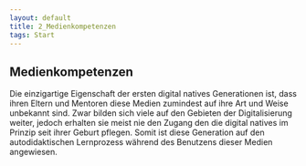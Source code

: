 ```yaml
---
layout: default
title: 2_Medienkompetenzen
tags: Start
---
```


## Medienkompetenzen

Die einzigartige Eigenschaft der ersten digital natives Generationen ist, dass ihren Eltern und Mentoren diese Medien zumindest auf ihre Art und Weise unbekannt sind. Zwar bilden sich viele auf den Gebieten der Digitalisierung weiter, jedoch erhalten sie meist nie den Zugang den die digital natives im Prinzip seit ihrer Geburt pflegen. Somit ist diese Generation auf den autodidaktischen Lernprozess während des Benutzens dieser Medien angewiesen.
